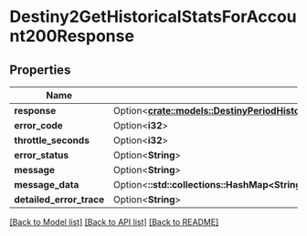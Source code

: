 # Destiny2GetHistoricalStatsForAccount200Response

## Properties

Name | Type | Description | Notes
------------ | ------------- | ------------- | -------------
**response** | Option<[**crate::models::DestinyPeriodHistoricalStatsPeriodDestinyHistoricalStatsAccountResult**](Destiny.HistoricalStats.DestinyHistoricalStatsAccountResult.md)> |  | [optional]
**error_code** | Option<**i32**> |  | [optional]
**throttle_seconds** | Option<**i32**> |  | [optional]
**error_status** | Option<**String**> |  | [optional]
**message** | Option<**String**> |  | [optional]
**message_data** | Option<**::std::collections::HashMap<String, String>**> |  | [optional]
**detailed_error_trace** | Option<**String**> |  | [optional]

[[Back to Model list]](../README.md#documentation-for-models) [[Back to API list]](../README.md#documentation-for-api-endpoints) [[Back to README]](../README.md)


